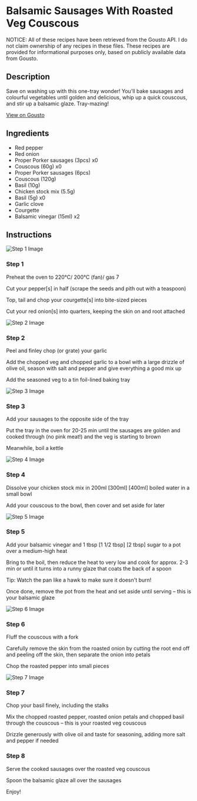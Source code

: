 # Balsamic Sausages With Roasted Veg Couscous

NOTICE: All of these recipes have been retrieved from the Gousto API. I do not claim ownership of any recipes in these files. These recipes are provided for informational purposes only, based on publicly available data from Gousto.

## Description

Save on washing up with this one-tray wonder! You'll bake sausages and colourful vegetables until golden and delicious, whip up a quick couscous, and stir up a balsamic glaze. Tray-mazing!

[View on Gousto](https://www.gousto.co.uk/recipes/cookbook/balsamic-sausages-roasted-veg-couscous)

## Ingredients

- Red pepper
- Red onion
- Proper Porker sausages (3pcs) x0
- Couscous (60g) x0
- Proper Porker sausages (6pcs)
- Couscous (120g)
- Basil (10g)
- Chicken stock mix (5.5g)
- Basil (5g) x0
- Garlic clove
- Courgette
- Balsamic vinegar (15ml) x2

## Instructions

![Step 1 Image](https://production-media.gousto.co.uk/cms/recipe-step-image/354.-step1-x200.jpg)

### Step 1

Preheat the oven to 220°C/ 200°C (fan)/ gas 7

Cut your pepper[s] in half (scrape the seeds and pith out with a teaspoon)

Top, tail and chop your courgette[s] into bite-sized pieces

Cut your red onion[s] into quarters, keeping the skin on and root attached

![Step 2 Image](https://production-media.gousto.co.uk/cms/recipe-step-image/354.-step2-x200.jpg)

### Step 2

Peel and finley chop (or grate) your garlic

Add the chopped veg and chopped garlic to a bowl with a large drizzle of olive oil, season with salt and pepper and give everything a good mix up

Add the seasoned veg to a tin foil-lined baking tray

![Step 3 Image](https://production-media.gousto.co.uk/cms/recipe-step-image/step-3-1731417634708-x200.jpg)

### Step 3

Add your sausages to the opposite side of the tray

Put the tray in the oven for 20-25 min until the sausages are golden and cooked through (no pink meat!) and the veg is starting to brown

Meanwhile, boil a kettle

![Step 4 Image](https://production-media.gousto.co.uk/cms/recipe-step-image/step-4-1731417636985-x200.jpg)

### Step 4

Dissolve your chicken stock mix in 200ml<span class="text-purple"> [300ml]</span> <span class="text-danger">[400ml] </span>boiled water in a small bowl

Add your couscous to the bowl, then cover and set aside for later

![Step 5 Image](https://production-media.gousto.co.uk/cms/recipe-step-image/354.-step5-x200.jpg)

### Step 5

Add your balsamic vinegar and 1 tbsp<span class="text-danger"> <span class="text-purple">[1 1/2 tbsp] </span>[2 tbsp]</span> sugar to a pot over a medium-high heat

Bring to the boil, then reduce the heat to very low and cook for approx. 2-3 min or until it turns into a runny glaze that coats the back of a spoon

Tip: Watch the pan like a hawk to make sure it doesn't burn!

Once done, remove the pot from the heat and set aside until serving – this is your balsamic glaze

![Step 6 Image](https://production-media.gousto.co.uk/cms/recipe-step-image/354.-step6-x200.jpg)

### Step 6

Fluff the couscous with a fork

Carefully remove the skin from the roasted onion by cutting the root end off and peeling off the skin, then separate the onion into petals

Chop the roasted pepper into small pieces

![Step 7 Image](https://production-media.gousto.co.uk/cms/recipe-step-image/354.-step7-x200.jpg)

### Step 7

Chop your basil finely, including the stalks

Mix the chopped roasted pepper, roasted onion petals and chopped basil through the couscous – this is your roasted veg couscous

Drizzle generously with olive oil and taste for seasoning, adding more salt and pepper if needed

### Step 8

Serve the cooked sausages over the roasted veg couscous

Spoon the balsamic glaze all over the sausages

Enjoy!

